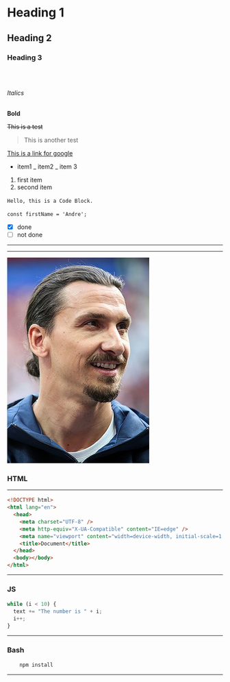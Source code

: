 # Heading 1

## Heading 2

### Heading 3

<br>
<br>

<!-- Italics -->

_Italics_
<br>
<br>

<!-- Bold -->

**Bold**

<!-- Strike Through-->

~~This is a test~~

<!-- Block quote -->

> This is another test

<!--  links -->

[This is a link for google](https://www.google.com)

<!-- Unordered List -->

- item1
  _ item2
  _ item 3
  <br>

<!--Ordered List-->

1. first item
2. second item

<!-- inline code block-->

`Hello, this is a Code Block.`
<br>

`const firstName = 'Andre';`

<!-- task list -->

- [x] done
- [ ] not done

<!-- Horizontal Line -->

---

---

<!--Images-->

![Hollow Knight](ibra.jpg)

### HTML

---

```html
<!DOCTYPE html>
<html lang="en">
  <head>
    <meta charset="UTF-8" />
    <meta http-equiv="X-UA-Compatible" content="IE=edge" />
    <meta name="viewport" content="width=device-width, initial-scale=1.0" />
    <title>Document</title>
  </head>
  <body></body>
</html>
```

---

### JS

```javascript
while (i < 10) {
  text += "The number is " + i;
  i++;
}
```

---

<!-- Bash script block -->

### Bash

```bash
    npm install

```

---
